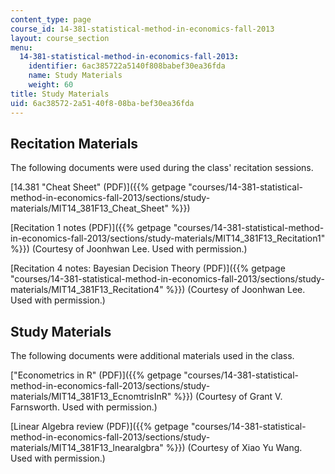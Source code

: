 ```yaml
---
content_type: page
course_id: 14-381-statistical-method-in-economics-fall-2013
layout: course_section
menu:
  14-381-statistical-method-in-economics-fall-2013:
    identifier: 6ac385722a5140f808babef30ea36fda
    name: Study Materials
    weight: 60
title: Study Materials
uid: 6ac38572-2a51-40f8-08ba-bef30ea36fda
---
```


Recitation Materials
--------------------

The following documents were used during the class' recitation sessions.

[14.381 "Cheat Sheet" (PDF)]({{% getpage "courses/14-381-statistical-method-in-economics-fall-2013/sections/study-materials/MIT14_381F13_Cheat_Sheet" %}})

[Recitation 1 notes (PDF)]({{% getpage "courses/14-381-statistical-method-in-economics-fall-2013/sections/study-materials/MIT14_381F13_Recitation1" %}}) (Courtesy of Joonhwan Lee. Used with permission.)

[Recitation 4 notes: Bayesian Decision Theory (PDF)]({{% getpage "courses/14-381-statistical-method-in-economics-fall-2013/sections/study-materials/MIT14_381F13_Recitation4" %}}) (Courtesy of Joonhwan Lee. Used with permission.)

Study Materials
---------------

The following documents were additional materials used in the class.

["Econometrics in R" (PDF)]({{% getpage "courses/14-381-statistical-method-in-economics-fall-2013/sections/study-materials/MIT14_381F13_EcnomtrisInR" %}}) (Courtesy of Grant V. Farnsworth. Used with permission.)

[Linear Algebra review (PDF)]({{% getpage "courses/14-381-statistical-method-in-economics-fall-2013/sections/study-materials/MIT14_381F13_lnearalgbra" %}}) (Courtesy of Xiao Yu Wang. Used with permission.)